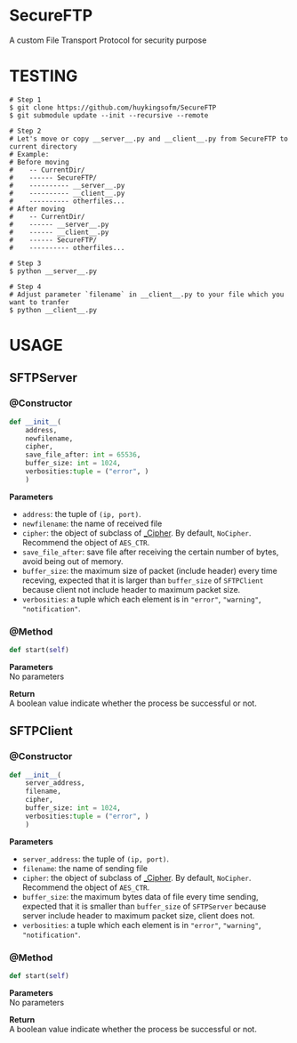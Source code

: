 # SecureFTP
A custom File Transport Protocol for security purpose

# TESTING
```
# Step 1
$ git clone https://github.com/huykingsofm/SecureFTP
$ git submodule update --init --recursive --remote

# Step 2
# Let's move or copy __server__.py and __client__.py from SecureFTP to current directory
# Example:
# Before moving
#    -- CurrentDir/
#    ------ SecureFTP/
#    ---------- __server__.py
#    ---------- __client__.py
#    ---------- otherfiles...
# After moving
#    -- CurrentDir/
#    ------ __server__.py
#    ------ __client__.py
#    ------ SecureFTP/
#    ---------- otherfiles...

# Step 3
$ python __server__.py

# Step 4
# Adjust parameter `filename` in __client__.py to your file which you want to tranfer 
$ python __client__.py
```

# USAGE
## SFTPServer
### @Constructor
```Python
def __init__(
    address, 
    newfilename, 
    cipher, 
    save_file_after: int = 65536, 
    buffer_size: int = 1024, 
    verbosities:tuple = ("error", )
    )
```
**Parameters**
+ `address`: the tuple of `(ip, port)`.
+ `newfilename`: the name of received file
+ `cipher`: the object of subclass of [_Cipher](./Cipher.py). By default, `NoCipher`. Recommend the object of `AES_CTR`.
+ `save_file_after`: save file after receiving the certain number of bytes, avoid being out of memory. 
+ `buffer_size`: the maximum size of packet (include header) every time receving, expected that it is larger than `buffer_size` of `SFTPClient` because client not include header to maximum packet size.
+ `verbosities`: a tuple which each element is in `"error"`, `"warning"`, `"notification"`.

### @Method
```Python
def start(self)
```
**Parameters**  
No parameters

**Return**  
A boolean value indicate whether the process be successful or not.

## SFTPClient
### @Constructor
```Python
def __init__(
    server_address, 
    filename, 
    cipher, 
    buffer_size: int = 1024, 
    verbosities:tuple = ("error", )
    )
```
**Parameters**
+ `server_address`: the tuple of `(ip, port)`.
+ `filename`: the name of sending file
+ `cipher`: the object of subclass of [_Cipher](./Cipher.py). By default, `NoCipher`. Recommend the object of `AES_CTR`.
+ `buffer_size`: the maximum bytes data of file every time sending, expected that it is smaller than `buffer_size` of `SFTPServer` because server include header to maximum packet size, client does not.
+ `verbosities`: a tuple which each element is in `"error"`, `"warning"`, `"notification"`.

### @Method
```Python
def start(self)
```
**Parameters**  
No parameters

**Return**  
A boolean value indicate whether the process be successful or not.